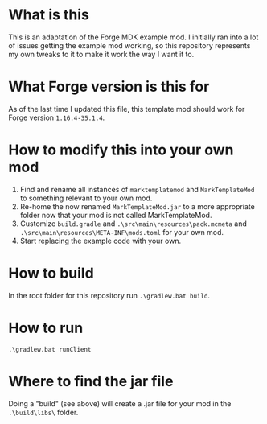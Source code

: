 # What is this
This is an adaptation of the Forge MDK example mod. I initially ran into a lot of issues getting the example mod working, so this repository represents my own tweaks to it to make it work the way I want it to.

# What Forge version is this for

As of the last time I updated this file, this template mod should work for Forge version `1.16.4-35.1.4`.

# How to modify this into your own mod

1. Find and rename all instances of `marktemplatemod` and `MarkTemplateMod` to something relevant to your own mod.
2. Re-home the now renamed `MarkTemplateMod.jar` to a more appropriate folder now that your mod is not called MarkTemplateMod.
3. Customize `build.gradle` and `.\src\main\resources\pack.mcmeta` and `.\src\main\resources\META-INF\mods.toml` for your own mod.
4. Start replacing the example code with your own.

# How to build

In the root folder for this repository run `.\gradlew.bat build`.

# How to run

`.\gradlew.bat runClient`

# Where to find the jar file

Doing a "build" (see above) will create a .jar file for your mod in the `.\build\libs\` folder.